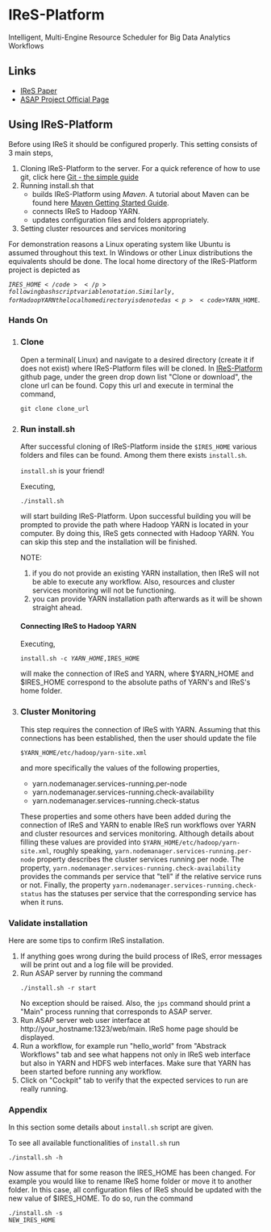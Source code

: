 # IReS-Platform
Intelligent, Multi-Engine Resource Scheduler for Big
Data Analytics Workflows

<h2>Links</h2>
<ul>
<li><a href="http://www.cslab.ntua.gr/~dtsouma/index_files/modde764.pdf">IReS Paper</a> </li>
<li><a href="http://www.asap-fp7.eu/">ASAP Project Official Page</a></li>
</ul>

<h2>Using IReS-Platform</h2>

Before using IReS it should be configured properly. This setting consists of 3 main steps,
<ol>
<li><bold>Cloning</bold> IReS-Platform to the server. For a quick reference of how to use git, click here <a href="https://rogerdudler.github.io/git-guide/" target="_blank">Git - the simple guide</a>
<li><bold>Running install.sh</bold> that 
	<ul>
	<li>builds IReS-Platform using <i>Maven</i>. A tutorial about Maven can be found here <a href="https://maven.apache.org/guides/getting-started/" target="_blank">Maven Getting Started Guide</a>.</li>
	<li>connects IReS to Hadoop YARN.</li>
	<li>updates configuration files and folders appropriately.</li>
	</ul>
<li><bold>Setting</bold> cluster resources and services monitoring</li>
</ol>

For demonstration reasons a Linux operating system like Ubuntu is assumed throughout this text. In Windows or other Linux distributions the equivalents should be done. The local home directory of the IReS-Platform project is depicted as <p><code>$IRES\_HOME</code></p> following bash script variable notation. Similarly, for Hadoop YARN the local home directory is denoted as <p><code>$YARN\_HOME</code>.</p>

<h3>Hands On</h3>

<ol>
<li>
<h3>Clone</h3>
Open a terminal( Linux) and navigate to a desired directory (create it if does not exist) where IReS-Platform files will be cloned. In <a href="https://github.com/project-asap/IReS-Platform" target="_blank">IReS-Platform</a> github page, under the green drop down list "Clone or download", the clone url can be found. Copy this url and execute in terminal the command, <p><code>git clone clone_url</code></p>
</li>
<li>
<h3>Run install.sh</h3>

After successful cloning of IReS-Platform inside the <code>$IRES_HOME</code> various folders and files can be found. Among them there exists <code>install.sh</code>. <p><code>install.sh</code> <bold>is your friend!</bold></p>

Executing, <p><code>./install.sh</code></p> will start building IReS-Platform. Upon successful building you will be prompted to provide the path where Hadoop YARN is located in your computer. By doing this, IReS gets connected with Hadoop YARN. You can skip this step and the installation will be finished.

<bold>NOTE:</bold>
<ol>
<li>if you do not provide an existing YARN installation, then IReS will not be able to execute any workflow. Also, resources and cluster services monitoring will not be functioning.</li>
<li>you can provide YARN installation path afterwards as it will be shown straight ahead.</li>
</ol>

<h4>Connecting IReS to Hadoop YARN</h4>

Executing, <p><code>install.sh -c $YARN\_HOME,$IRES\_HOME</code></p> will make the connection of IReS and YARN, where $YARN\_HOME and $IRES_HOME correspond to the absolute paths of YARN's and IReS's home folder.
</li>
<li>
<h3>Cluster Monitoring</h3>

This step requires the connection of IReS with YARN. Assuming that this connections has been established, then the user should update the file <p><code>$YARN_HOME/etc/hadoop/yarn-site.xml</code></p> and more specifically the values of the following properties,
<ul>
<li>yarn.nodemanager.services-running.per-node</li>
<li>yarn.nodemanager.services-running.check-availability</li>
<li>yarn.nodemanager.services-running.check-status</li>
</ul>

These properties and some others have been added during the connection of IReS and YARN to enable IReS run workflows over YARN and cluster resources and services monitoring. Although details about filling these values are provided into <code>$YARN_HOME/etc/hadoop/yarn-site.xml</code>, roughly speaking, <code>yarn.nodemanager.services-running.per-node</code> property describes the cluster services running per node. The property, <code>yarn.nodemanager.services-running.check-availability</code> provides the commands per service that "tell" if the relative service runs or not. Finally, the property <code>yarn.nodemanager.services-running.check-status</code> has the statuses per service that the corresponding service has when it runs.
</li>
</ol>

<h3>Validate installation</h3>

Here are some tips to confirm IReS installation.
<ol>
<li>If anything goes wrong during the build process of IReS, error messages will be print out and a log file will be provided.</li>
<li>Run ASAP server by running the command <p><code>./install.sh -r start</p></code>No exception should be raised. Also, the <code>jps</code> command should print a "Main" process running that corresponds to ASAP server.</li>
<li>Run ASAP server web user interface at http://your_hostname:1323/web/main. IReS home page should be displayed.</li>
<li>Run a workflow, for example run "hello_world" from <bold>"Abstrack Workflows"</bold> tab and see what happens not only in IReS web interface but also in YARN and HDFS web interfaces. Make sure that YARN has been started before running any workflow.</li>
<li>Click on <bold>"Cockpit"</bold> tab to verify that the expected services to run are really running.</li>
</ol>

<h3>Appendix</h3>
In this section some details about <code>install.sh</code> script are given.

To see all available functionalities of <code>install.sh</code> run <p><code>./install.sh -h</code></p> Now assume that for some reason the IRES\_HOME has been changed. For example you would like to rename IReS home folder or move it to another folder. In this case, all configuration files of IReS should be updated with the new value of $IRES\_HOME. To do so, run the command <p><code>./install.sh -s NEW\_IRES\_HOME</code></p>

